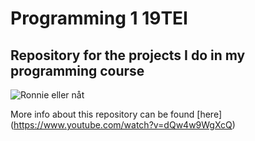 # Programming 1 19TEI
## Repository for the projects I do in my programming course

<img src="https://i.imgur.com/hBAFFZd.png" alt="Ronnie eller nåt">

More info about this repository can be found [here] (https://www.youtube.com/watch?v=dQw4w9WgXcQ)
